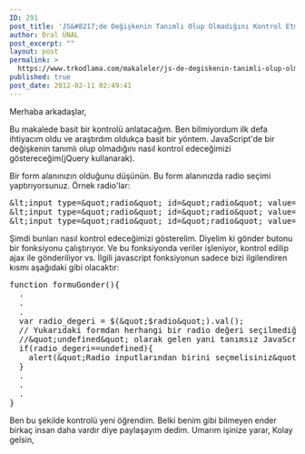 ```yaml
---
ID: 291
post_title: 'JS&#8217;de Değişkenin Tanımlı Olup Olmadığını Kontrol Etme'
author: Oral ÜNAL
post_excerpt: ""
layout: post
permalink: >
  https://www.trkodlama.com/makaleler/js-de-degiskenin-tanimli-olup-olmadigini-kontrol-etme-291.html
published: true
post_date: 2012-02-11 02:49:41
---
```

Merhaba arkadaşlar,

Bu makalede basit bir kontrolü anlatacağım. Ben bilmiyordum ilk defa ihtiyacım oldu ve araştırdım oldukça basit bir yöntem. JavaScript'de bir değişkenin tanımlı olup olmadığını nasıl kontrol edeceğimizi göstereceğim(jQuery kullanarak).

Bir form alanınızın olduğunu düşünün. Bu form alanınızda radio seçimi yaptırıyorsunuz. Örnek radio'lar:

<pre class="lang:html decode:1 " >&amp;lt;input type=&amp;quot;radio&amp;quot; id=&amp;quot;radio&amp;quot; value=&amp;quot;deneme1&amp;quot; /&amp;gt; Deneme 1
&amp;lt;input type=&amp;quot;radio&amp;quot; id=&amp;quot;radio&amp;quot; value=&amp;quot;deneme2&amp;quot; /&amp;gt; Deneme 2
&amp;lt;input type=&amp;quot;radio&amp;quot; id=&amp;quot;radio&amp;quot; value=&amp;quot;deneme3&amp;quot; /&amp;gt; Deneme 3</pre>

Şimdi bunları nasıl kontrol edeceğimizi gösterelim. Diyelim ki gönder butonu bir fonksiyonu çalıştırıyor. Ve bu fonksiyonda veriler işleniyor, kontrol edilip ajax ile gönderiliyor vs. İlgili javascript fonksiyonun sadece bizi ilgilendiren kısmı aşağıdaki gibi olacaktır:

<pre class="lang:js decode:1 " >function formuGonder(){
  .
  .
  .
  var radio_degeri = $(&amp;quot;$radio&amp;quot;).val();
  // Yukarıdaki formdan herhangi bir radio değeri se&ccedil;ilmediği zaman radio_degeri &amp;quot;undefined&amp;quot; olarak gelecektir.
  //&amp;quot;undefined&amp;quot; olarak gelen yani tanımsız JavaScript değişkenleri if ile ş&ouml;yle kontrol ediyoruz
  if(radio_degeri==undefined){
    alert(&amp;quot;Radio inputlarından birini se&ccedil;melisiniz&amp;quot;);
  }
  .
  .
  .
}</pre>

Ben bu şekilde kontrolü yeni öğrendim. Belki benim gibi bilmeyen ender birkaç insan daha vardır diye paylaşayım dedim. Umarım işinize yarar,
Kolay gelsin,